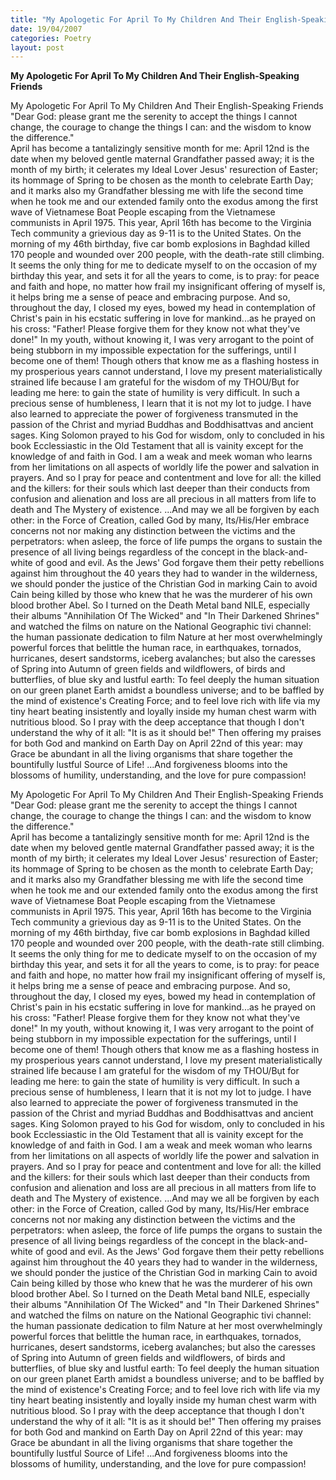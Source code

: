 ```yaml
---
title: "My Apologetic For April To My Children And Their English-Speaking Friends"
date: 19/04/2007
categories: Poetry
layout: post
---
```


**My Apologetic For April To My Children And Their English-Speaking Friends**

My Apologetic For April To My Children And Their English-Speaking Friends
"Dear God: please grant me the serenity to accept the things I cannot change, the courage to change the things I can: and the wisdom to know the difference."    
April has become a tantalizingly sensitive month for me: April 12nd is the date when my beloved gentle maternal Grandfather passed away; it is the month of my birth; it celerates my Ideal Lover Jesus' resurection of Easter; its hommage of Spring to be chosen as the month to celebrate Earth Day; and it marks also my Grandfather blessing me with life the second time when he took me and our extended family onto the exodus among the first wave of Vietnamese Boat People escaping from the Vietnamese communists in April 1975.  This year, April 16th has become to the Virginia Tech community a grievious day as 9-11 is to the United States.  On the morning of my 46th birthday, five car bomb explosions in Baghdad killed 170 people and wounded over 200 people, with the death-rate still climbing.  It seems the only thing for me to dedicate myself to on the occasion of my birthday this year, and sets it for all the years to come, is to pray: for peace and faith and hope, no matter how frail my insignificant offering of myself is, it helps bring me a sense of peace and embracing purpose.  And so, throughout the day, I closed my eyes, bowed my head in contemplation of Christ's pain in his ecstatic suffering in love for mankind...as he prayed on his cross: "Father! Please forgive them for they know not what they've done!"
     In my youth, without knowing it, I was very arrogant to the point of being stubborn in my impossible expectation for the sufferings, until I become one of them!  Though others that know me as a flashing hostess in my prosperious years cannot understand, I love my present materialistically strained life because I am grateful for the wisdom of my THOU/Bụt for leading me here: to gain the state of humility is very difficult.  In such a precious sense of humbleness, I learn that it is not my lot to judge. I have also learned to appreciate the power of forgiveness transmuted in the passion of the Christ and myriad Buddhas and Boddhisattvas and ancient sages.  King Solomon prayed to his God for wisdom, only to concluded in his book Ecclessiastic in the Old Testament that all is vainity except for the knowledge of and faith in God.  I am a weak and meek woman who learns from her limitations on all aspects of worldly life the power and salvation in prayers.
     And so I pray for peace and contentment and love for all: the killed and the killers: for their souls which last deeper than their conducts from confusion and alienation and loss are all precious in all matters from life to death and The Mystery of existence.
     ...And may we all be forgiven by each other: in the Force of Creation, called God by many, Its/His/Her embrace concerns not nor making any distinction between the victims and the perpetrators: when asleep, the force of life pumps the organs to sustain the presence of all living beings regardless of the concept in the black-and-white of good and evil.  As the Jews' God forgave them their petty rebellions against him throughout the 40 years they had to wander in the wilderness, we should ponder the justice of the Christian God in marking Cain to avoid Cain being killed by those who knew that he was the murderer of his own blood brother Abel.
     So I turned on the Death Metal band NILE, especially their albums "Annihilation Of The Wicked" and "In Their Darkened Shrines" and watched the films on nature on the National Geographic tivi channel: the human passionate dedication to film Nature at her most overwhelmingly powerful forces that belittle the human race, in earthquakes, tornados, hurricanes, desert sandstorms, iceberg avalanches; but also the caresses of Spring into Autumn of green fields and wildflowers, of birds and butterflies, of blue sky and lustful earth:  To feel deeply the human situation on our green planet Earth amidst a boundless universe; and to be baffled by the mind of existence's Creating Force; and to feel love rich with life via my tiny heart beating insistently and loyally inside my human chest warm with nutritious blood.  So I pray with the deep acceptance that though I don't understand the why of it all: "It is as it should be!" Then offering my praises for both God and mankind on Earth Day on April 22nd of this year: may Grace be abundant in all the living organisms that share together the bountifully lustful Source of Life!
     ...And forgiveness blooms into the blossoms of humility, understanding, and the love for pure compassion!

My Apologetic For April To My Children And Their English-Speaking Friends
"Dear God: please grant me the serenity to accept the things I cannot change, the courage to change the things I can: and the wisdom to know the difference."    
April has become a tantalizingly sensitive month for me: April 12nd is the date when my beloved gentle maternal Grandfather passed away; it is the month of my birth; it celerates my Ideal Lover Jesus' resurection of Easter; its hommage of Spring to be chosen as the month to celebrate Earth Day; and it marks also my Grandfather blessing me with life the second time when he took me and our extended family onto the exodus among the first wave of Vietnamese Boat People escaping from the Vietnamese communists in April 1975.  This year, April 16th has become to the Virginia Tech community a grievious day as 9-11 is to the United States.  On the morning of my 46th birthday, five car bomb explosions in Baghdad killed 170 people and wounded over 200 people, with the death-rate still climbing.  It seems the only thing for me to dedicate myself to on the occasion of my birthday this year, and sets it for all the years to come, is to pray: for peace and faith and hope, no matter how frail my insignificant offering of myself is, it helps bring me a sense of peace and embracing purpose.  And so, throughout the day, I closed my eyes, bowed my head in contemplation of Christ's pain in his ecstatic suffering in love for mankind...as he prayed on his cross: "Father! Please forgive them for they know not what they've done!"
     In my youth, without knowing it, I was very arrogant to the point of being stubborn in my impossible expectation for the sufferings, until I become one of them!  Though others that know me as a flashing hostess in my prosperious years cannot understand, I love my present materialistically strained life because I am grateful for the wisdom of my THOU/Bụt for leading me here: to gain the state of humility is very difficult.  In such a precious sense of humbleness, I learn that it is not my lot to judge. I have also learned to appreciate the power of forgiveness transmuted in the passion of the Christ and myriad Buddhas and Boddhisattvas and ancient sages.  King Solomon prayed to his God for wisdom, only to concluded in his book Ecclessiastic in the Old Testament that all is vainity except for the knowledge of and faith in God.  I am a weak and meek woman who learns from her limitations on all aspects of worldly life the power and salvation in prayers.
     And so I pray for peace and contentment and love for all: the killed and the killers: for their souls which last deeper than their conducts from confusion and alienation and loss are all precious in all matters from life to death and The Mystery of existence.
     ...And may we all be forgiven by each other: in the Force of Creation, called God by many, Its/His/Her embrace concerns not nor making any distinction between the victims and the perpetrators: when asleep, the force of life pumps the organs to sustain the presence of all living beings regardless of the concept in the black-and-white of good and evil.  As the Jews' God forgave them their petty rebellions against him throughout the 40 years they had to wander in the wilderness, we should ponder the justice of the Christian God in marking Cain to avoid Cain being killed by those who knew that he was the murderer of his own blood brother Abel.
     So I turned on the Death Metal band NILE, especially their albums "Annihilation Of The Wicked" and "In Their Darkened Shrines" and watched the films on nature on the National Geographic tivi channel: the human passionate dedication to film Nature at her most overwhelmingly powerful forces that belittle the human race, in earthquakes, tornados, hurricanes, desert sandstorms, iceberg avalanches; but also the caresses of Spring into Autumn of green fields and wildflowers, of birds and butterflies, of blue sky and lustful earth:  To feel deeply the human situation on our green planet Earth amidst a boundless universe; and to be baffled by the mind of existence's Creating Force; and to feel love rich with life via my tiny heart beating insistently and loyally inside my human chest warm with nutritious blood.  So I pray with the deep acceptance that though I don't understand the why of it all: "It is as it should be!" Then offering my praises for both God and mankind on Earth Day on April 22nd of this year: may Grace be abundant in all the living organisms that share together the bountifully lustful Source of Life!
     ...And forgiveness blooms into the blossoms of humility, understanding, and the love for pure compassion!
